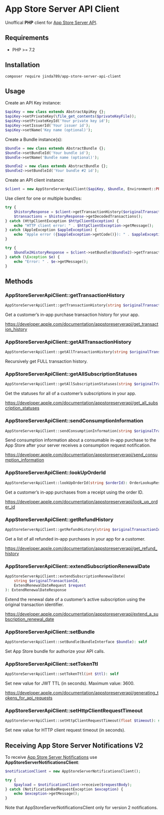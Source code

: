 # App Store Server API Client

Unoffical **PHP** client for [App Store Server API](https://developer.apple.com/documentation/appstoreserverapi).

## Requirements

- PHP >= 7.2

## Installation

```
composer require jinda789/app-store-server-api-client
```

## Usage

Create an API Key instance:

```php
$apiKey = new class extends AbstractApiKey {};
$apiKey->setPrivateKey(\file_get_contents($privateKeyFile));
$apiKey->setPrivateKeyId('Your private key id');
$apiKey->setIssuerId('Your issuer id');
$apiKey->setName('Key name (optional)');
```

Create a Bundle instance(s):

```php
$bundle = new class extends AbstractBundle {};
$bundle->setBundleId('Your bundle id');
$bundle->setName('Bundle name (optional)');

$bundle2 = new class extends AbstractBundle {};
$bundle2->setBundleId('Your bundle #2 id');
```

Create an API client instance:

```php
$client = new AppStoreServerApiClient($apiKey, $bundle, Environment::PRODUCTION);
```

Use client for one or multiple bundles:

```php
try {
    $historyResponse = $client->getTransactionHistory($originalTransactionId);
    $transactions = $historyResponse->getDecodedTransactions();
} catch (HttpClientException $httpClientException) {
    echo "HTTP client error: " . $httpClientException->getMessage();
} catch (AppleException $appleException) {
    echo "Apple error ({$appleException->getCode()}): " . $appleException->getMessage();
}

try {
    $bundle2HistoryResponse = $client->setBundle($bundle2)->getTransactionHistory($originalTransactionId);
} catch (\Exception $e) {
    echo "Error: " . $e->getMessage();
}
```

## Methods

### AppStoreServerApiClient::getTransactionHistory

```php
AppStoreServerApiClient::getTransactionHistory(string $originalTransactionId, ?string $revision = null): HistoryResponse
```

Get a customer’s in-app purchase transaction history for your app.

https://developer.apple.com/documentation/appstoreserverapi/get_transaction_history

### AppStoreServerApiClient::getAllTransactionHistory

```php
AppStoreServerApiClient::getAllTransactionHistory(string $originalTransactionId): JWSTransactionDecodedPayload[]
```

Recursively get FULL transaction history.

### AppStoreServerApiClient::getAllSubscriptionStatuses

```php
AppStoreServerApiClient::getAllSubscriptionStatuses(string $originalTransactionId): StatusResponse
```

Get the statuses for all of a customer’s subscriptions in your app.

https://developer.apple.com/documentation/appstoreserverapi/get_all_subscription_statuses

### AppStoreServerApiClient::sendConsumptionInformation

```php
AppStoreServerApiClient::sendConsumptionInformation(string $originalTransactionId, ConsumptionRequest $request): void
```

Send consumption information about a consumable in-app purchase to the App Store after your server receives a consumption request notification.

https://developer.apple.com/documentation/appstoreserverapi/send_consumption_information

### AppStoreServerApiClient::lookUpOrderId

```php
AppStoreServerApiClient::lookUpOrderId(string $orderId): OrderLookupResponse
```

Get a customer’s in-app purchases from a receipt using the order ID.

https://developer.apple.com/documentation/appstoreserverapi/look_up_order_id

### AppStoreServerApiClient::getRefundHistory

```php
AppStoreServerApiClient::getRefundHistory(string $originalTransactionId): RefundLookupResponse
```

Get a list of all refunded in-app purchases in your app for a customer.

https://developer.apple.com/documentation/appstoreserverapi/get_refund_history

### AppStoreServerApiClient::extendSubscriptionRenewalDate

```php
AppStoreServerApiClient::extendSubscriptionRenewalDate(
    string $originalTransactionId,
    ExtendRenewalDateRequest $request
): ExtendRenewalDateResponse
```

Extend the renewal date of a customer’s active subscription using the original transaction identifier.

https://developer.apple.com/documentation/appstoreserverapi/extend_a_subscription_renewal_date

### AppStoreServerApiClient::setBundle

```php
AppStoreServerApiClient::setBundle(BundleInterface $bundle): self
```

Set App Store bundle for authorize your API calls.

### AppStoreServerApiClient::setTokenTtl

```php
AppStoreServerApiClient::setTokenTtl(int $ttl): self
```

Set new value for JWT TTL (in seconds). Maximum value: 3600.

https://developer.apple.com/documentation/appstoreserverapi/generating_tokens_for_api_requests

### AppStoreServerApiClient::setHttpClientRequestTimeout

```php
AppStoreServerApiClient::setHttpClientRequestTimeout(float $timeout): self
```

Set new value for HTTP client request timeout (in seconds).

## Receiving App Store Server Notifications V2

To receive [App Store Server Notifications](https://developer.apple.com/documentation/appstoreservernotifications)
use **AppStoreServerNotificationsClient**:

```php
$notificationClient = new AppStoreServerNotificationsClient();

try {
    $payload = $notificationClient->receive($requestBody);
} catch (NotificationBadRequestException $exception) {
    echo $exception->getMessage();
}
```

Note that AppStoreServerNotificationsClient only for version 2 notifications.
